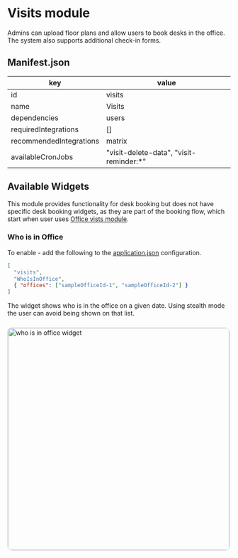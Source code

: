 # Visits module

Admins can upload floor plans and allow users to book desks in the office. The system also supports additional check-in forms.

## Manifest.json

| key                     | value                                    |
| ----------------------- | ---------------------------------------- |
| id                      | visits                                   |
| name                    | Visits                                   |
| dependencies            | users                                    |
| requiredIntegrations    | []                                       |
| recommendedIntegrations | matrix                                   |
| availableCronJobs       | "visit-delete-data", "visit-reminder:\*" |

## Available Widgets

This module provides functionality for desk booking but does not have specific desk booking widgets, as they are part of the booking flow, which start when user uses [Office vists module](./office-visits.md).

### Who is in Office

To enable - add the following to the [application.json](../framework/configuration/application.md) configuration.

```json
[
  "visits",
  "WhoIsInOffice",
  { "offices": ["sampleOfficeId-1", "sampleOfficeId-2"] }
]
```

The widget shows who is in the office on a given date. Using stealth mode the user can avoid being shown on that list.

<Image
  src="/modules/visitsWhoIsInOffice.png"
  alt="who is in office widget"
  width="500"
  height="500"
  style="border: 1px solid lightGray; border-radius: 10px; margin-top: 10px"
/>
